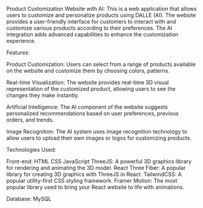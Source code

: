 Product Customization Website with AI:
This is a web application that allows users to customize and personalize products using DALLE (AI). The website provides a user-friendly interface for customers to interact with and customize various products according to their preferences. The AI integration adds advanced capabilities to enhance the customization experience.

Features:

Product Customization: Users can select from a range of products available on the website and customize them by choosing colors, patterns.

Real-time Visualization: The website provides real-time 3D visual representation of the customized product, allowing users to see the changes they make instantly.

Artificial Intelligence: The AI component of the website suggests personalized recommendations based on user preferences, previous orders, and trends.

Image Recognition: The AI system uses image recognition technology to allow users to upload their own images or logos for customizing products.

Technologies Used:

Front-end:
HTML
CSS
JavaScript
ThreeJS: A powerful 3D graphics library for rendering and animating the 3D model.
React Three Fiber: A popular library for creating 3D graphics with ThreeJS in React.
TailwindCSS: A popular utility-first CSS styling framework.
Framer Motion: The most popular library used to bring your React website to life with animations.

Database:
MySQL
